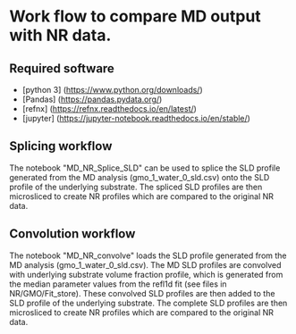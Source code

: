 # Work flow to compare MD output with NR data.

## Required software
* [python 3] (https://www.python.org/downloads/)
* [Pandas] (https://pandas.pydata.org/)
* [refnx] (https://refnx.readthedocs.io/en/latest/)
* [jupyter] (https://jupyter-notebook.readthedocs.io/en/stable/)

## Splicing workflow

The notebook "MD\_NR\_Splice\_SLD" can be used to splice the SLD profile generated from the MD analysis (gmo\_1\_water\_0\_sld.csv) onto the SLD profile of the underlying substrate.
The spliced SLD profiles are then microsliced to create NR profiles which are compared to the original NR data.

## Convolution workflow

The notebook "MD\_NR\_convolve" loads the SLD profile generated from the MD analysis (gmo\_1\_water\_0\_sld.csv).
The MD SLD profiles are convolved with underlying substrate volume fraction profile, which is generated from the median parameter values from the refl1d fit (see files in NR/GMO/Fit_store).
These convolved SLD profiles are then added to the SLD profile of the underlying substrate. 
The complete SLD profiles are then microsliced to create NR profiles which are compared to the original NR data.
